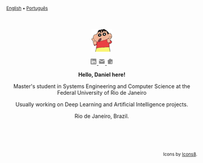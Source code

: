 <sub><a href="./README.md">English</a> • <a href="./README_pt_BR.md">Português</a></sub>
<div align="center">
  <br>
  <br>
  <a href="https://www.danields.me/en">
    <img height="60" src="./imgs/avatars/shinchan.png" />
  </a>
  <br>
  <p>
    <a href="https://www.linkedin.com/in/ddssantos/">
      <img width="18" src="./imgs/linkedin.svg" />
    </a>
    <a href="mailto:daniel@danields.me">
      <img width="18" src="./imgs/email.png" />
    </a>
    <a href="https://www.danields.me/en">
      <img width="18"src="./imgs/webpage.png" />
    </a>
  </p>
  <p><b>Hello, Daniel here!</b></p> 
  <p>Master's student in Systems Engineering and Computer Science at the Federal University of Rio de Janeiro</p>
  <p>Usually working on Deep Learning and Artificial Intelligence projects.</p>
  <p>Rio de Janeiro, Brazil.</p>
</div>

<br>
<br>
<br>


<p align='right'><sub>Icons by <a target="_blank" href="https://icons8.com.br">Icons8</a>.</sub></p>

